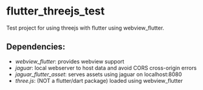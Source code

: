 # flutter_threejs_test

Test project for using threejs with flutter using webview_flutter.

## Dependencies:
- *webview_flutter*: provides webview support
- *jaguar*: local webserver to host data and avoid CORS cross-origin errors
- *jaguar_flutter_asset*: serves assets using jaguar on localhost:8080
- *three.js*: (NOT a flutter/dart package) loaded using webview_flutter

